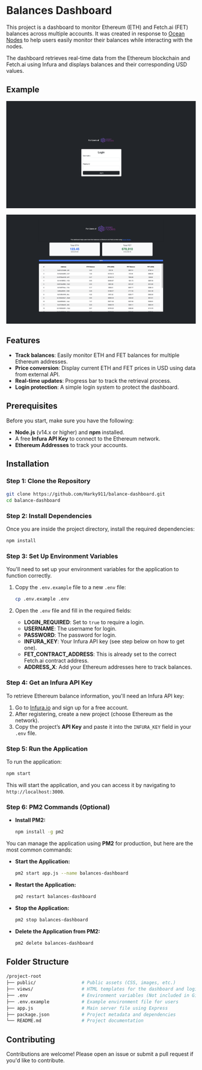 
# Balances Dashboard

This project is a dashboard to monitor Ethereum (ETH) and Fetch.ai (FET) balances across multiple accounts. It was created in response to [Ocean Nodes](https://github.com/oceanprotocol/ocean-node) to help users easily monitor their balances while interacting with the nodes. 

The dashboard retrieves real-time data from the Ethereum blockchain and Fetch.ai using Infura and displays balances and their corresponding USD values.

## Example

![Demo Image](./demo-login.png)

![Demo Image](./demo.png)

## Features

- **Track balances**: Easily monitor ETH and FET balances for multiple Ethereum addresses.
- **Price conversion**: Display current ETH and FET prices in USD using data from external API.
- **Real-time updates**: Progress bar to track the retrieval process.
- **Login protection**: A simple login system to protect the dashboard.

## Prerequisites

Before you start, make sure you have the following:

- **Node.js** (v14.x or higher) and **npm** installed.
- A free **Infura API Key** to connect to the Ethereum network.
- **Ethereum Addresses** to track your accounts.

## Installation

### Step 1: Clone the Repository

```bash
git clone https://github.com/Harky911/balance-dashboard.git
cd balance-dashboard
```

### Step 2: Install Dependencies

Once you are inside the project directory, install the required dependencies:

```bash
npm install
```

### Step 3: Set Up Environment Variables

You'll need to set up your environment variables for the application to function correctly.

1. Copy the `.env.example` file to a new `.env` file:

    ```bash
    cp .env.example .env
    ```

2. Open the `.env` file and fill in the required fields:

    - **LOGIN_REQUIRED**: Set to `true` to require a login.
    - **USERNAME**: The username for login.
    - **PASSWORD**: The password for login.
    - **INFURA_KEY**: Your Infura API key (see step below on how to get one).
    - **FET_CONTRACT_ADDRESS**: This is already set to the correct Fetch.ai contract address.
    - **ADDRESS_X**: Add your Ethereum addresses here to track balances.

### Step 4: Get an Infura API Key

To retrieve Ethereum balance information, you'll need an Infura API key:

1. Go to [Infura.io](https://infura.io) and sign up for a free account.
2. After registering, create a new project (choose Ethereum as the network).
3. Copy the project’s **API Key** and paste it into the `INFURA_KEY` field in your `.env` file.

### Step 5: Run the Application

To run the application:

```bash
npm start
```

This will start the application, and you can access it by navigating to `http://localhost:3000`.

### Step 6: PM2 Commands (Optional)

- **Install PM2:**

    ```bash
    npm install -g pm2
    ```

You can manage the application using **PM2** for production, but here are the most common commands:

- **Start the Application:**

    ```bash
    pm2 start app.js --name balances-dashboard
    ```

- **Restart the Application:**

    ```bash
    pm2 restart balances-dashboard
    ```

- **Stop the Application:**

    ```bash
    pm2 stop balances-dashboard
    ```

- **Delete the Application from PM2:**

    ```bash
    pm2 delete balances-dashboard
    ```

## Folder Structure

```bash
/project-root
├── public/                 # Public assets (CSS, images, etc.)
├── views/                  # HTML templates for the dashboard and login page
├── .env                    # Environment variables (Not included in GitHub)
├── .env.example            # Example environment file for users
├── app.js                  # Main server file using Express
├── package.json            # Project metadata and dependencies
└── README.md               # Project documentation
```

## Contributing

Contributions are welcome! Please open an issue or submit a pull request if you'd like to contribute.
